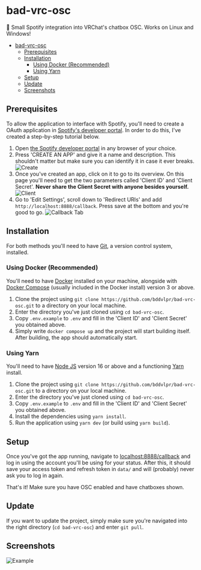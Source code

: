 # bad-vrc-osc
💬 Small Spotify integration into VRChat's chatbox OSC. Works on Linux and Windows!

- [bad-vrc-osc](#bad-vrc-osc)
  - [Prerequisites](#prerequisites)
  - [Installation](#installation)
    - [Using Docker (Recommended)](#using-docker-recommended)
    - [Using Yarn](#using-yarn)
  - [Setup](#setup)
  - [Update](#update)
  - [Screenshots](#screenshots)

## Prerequisites
To allow the application to interface with Spotify, you'll need to create a OAuth application in [Spotify's developer portal](https://developer.spotify.com/dashboard/applications). 
In order to do this, I've created a step-by-step tutorial below.

1. Open [the Spotify developer portal](https://developer.spotify.com/dashboard/applications) in any browser of your choice.
2. Press 'CREATE AN APP' and give it a name and description. This shouldn't matter but make sure you can identify it in case it ever breaks.
![Create](https://i.imgur.com/QZRoDqH.png)
3. Once you've created an app, click on it to go to its overview. On this page you'll need to get the two parameters called 'Client ID' and 'Client Secret'. **Never share the Client Secret with anyone besides yourself.**
![Client](https://i.imgur.com/t9aKZmy.png)
4. Go to 'Edit Settings', scroll down to 'Redirect URIs' and add `http://localhost:8888/callback`. Press save at the bottom and you're good to go.
![Callback Tab](https://i.imgur.com/wHd2eGY.png)

## Installation
For both methods you'll need to have [Git](https://git-scm.com/), a version control system, installed.

### Using Docker (Recommended)
You'll need to have [Docker](https://www.docker.com/) installed on your machine, alongside with [Docker Compose](https://docs.docker.com/compose/) (usually included in the Docker install) version 3 or above.

1. Clone the project using `git clone https://github.com/bddvlpr/bad-vrc-osc.git` to a directory on your local machine.
2. Enter the directory you've just cloned using `cd bad-vrc-osc`.
3. Copy `.env.example` to `.env` and fill in the 'Client ID' and 'Client Secret' you obtained above.
4. Simply write `docker compose up` and the project will start building itself. After building, the app should automatically start.

### Using Yarn
You'll need to have [Node JS](https://nodejs.org/en/) version 16 or above and a functioning [Yarn](https://yarnpkg.com/) install.

1. Clone the project using `git clone https://github.com/bddvlpr/bad-vrc-osc.git` to a directory on your local machine.
2. Enter the directory you've just cloned using `cd bad-vrc-osc`.
3. Copy `.env.example` to `.env` and fill in the 'Client ID' and 'Client Secret' you obtained above.
4. Install the dependencies using `yarn install`.
5. Run the application using `yarn dev` (or build using `yarn build`).

## Setup
Once you've got the app running, navigate to [localhost:8888/callback](http://localhost:8888/callback) and log in using the account you'll be using for your status.
After this, it should save your access token and refresh token in `data/` and will (probably) never ask you to log in again.

That's it! Make sure you have OSC enabled and have chatboxes shown.

## Update
If you want to update the project, simply make sure you're navigated into the right directory (`cd bad-vrc-osc`) and enter `git pull`.

## Screenshots

![Example](https://i.imgur.com/ha3hOOD.png)